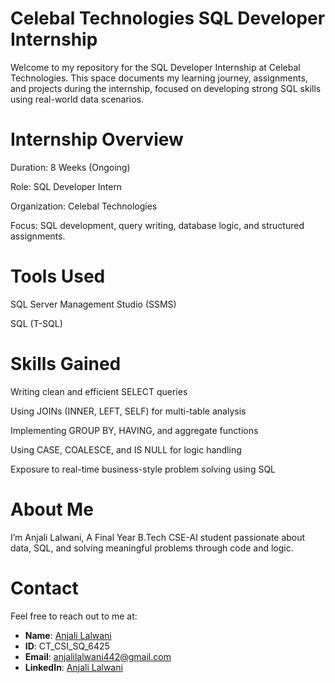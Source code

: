 # Celebal Technologies SQL Developer Internship

Welcome to my repository for the SQL Developer Internship at Celebal Technologies.
This space documents my learning journey, assignments, and projects during the internship, focused on developing strong SQL skills using real-world data scenarios.

# Internship Overview

Duration: 8 Weeks (Ongoing)

Role: SQL Developer Intern

Organization: Celebal Technologies

Focus: SQL development, query writing, database logic, and structured assignments.

# Tools Used

SQL Server Management Studio (SSMS)

SQL (T-SQL)

# Skills Gained

Writing clean and efficient SELECT queries

Using JOINs (INNER, LEFT, SELF) for multi-table analysis

Implementing GROUP BY, HAVING, and aggregate functions

Using CASE, COALESCE, and IS NULL for logic handling

Exposure to real-time business-style problem solving using SQL

# About Me

I’m Anjali Lalwani, A Final Year B.Tech CSE-AI student passionate about data, SQL, and solving meaningful problems through code and logic.

# Contact 

Feel free to reach out to me at:
- **Name**: [Anjali Lalwani](https://github.com/lalwanianjali21/SQL-CSI.git)
- **ID**: CT_CSI_SQ_6425
- **Email**: anjalilalwani442@gmail.com
- **LinkedIn**: [Anjali Lalwani](https://www.linkedin.com/in/anjali-lalwani-702a7924a)


